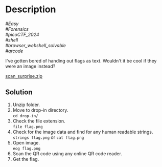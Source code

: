 # Description

_#Easy_<br>
_#Forensics_<br>
_#picoCTF_2024_<br>
_#shell_<br>
_#browser_webshell_solvable_<br>
_#qrcode_<br>

I've gotten bored of handing out flags as text. Wouldn't it be cool if they were an image instead?

[scan_surprise.zip](../Scan_Surprise/scan_surprise.zip)

## Solution

1. Unzip folder.
2. Move to drop-in directory.<br>
   `cd drop-in/`
3. Check the file extension.<br>
   `file flag.png`
4. Check for the image data and find for any human readable strings.<br>
   `strings flag.png` or `cat flag.png`
5. Open image.<br>
   `eog flag.png`
6. Scan the QR code using any online QR code reader.
7. Get the flag.
